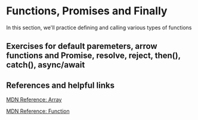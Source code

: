 # Functions, Promises and Finally

In this section, we'll practice defining and calling various types of functions

## Exercises for default paremeters, arrow functions and Promise, resolve, reject, then(), catch(), async/await
 
## References and helpful links

[MDN Reference: Array](https://developer.mozilla.org/en-US/docs/Web/JavaScript/Reference/Global_Objects/Array)

[MDN Reference: Function](https://developer.mozilla.org/en-US/docs/Glossary/Function)
